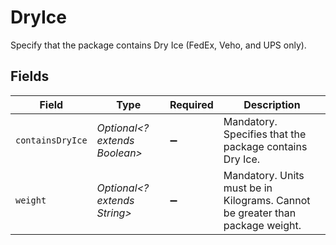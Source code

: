 # DryIce

Specify that the package contains Dry Ice (FedEx, Veho, and UPS only).


## Fields

| Field                                                                         | Type                                                                          | Required                                                                      | Description                                                                   |
| ----------------------------------------------------------------------------- | ----------------------------------------------------------------------------- | ----------------------------------------------------------------------------- | ----------------------------------------------------------------------------- |
| `containsDryIce`                                                              | *Optional<? extends Boolean>*                                                 | :heavy_minus_sign:                                                            | Mandatory. Specifies that the package contains Dry Ice.                       |
| `weight`                                                                      | *Optional<? extends String>*                                                  | :heavy_minus_sign:                                                            | Mandatory. Units must be in Kilograms. Cannot be greater than package weight. |